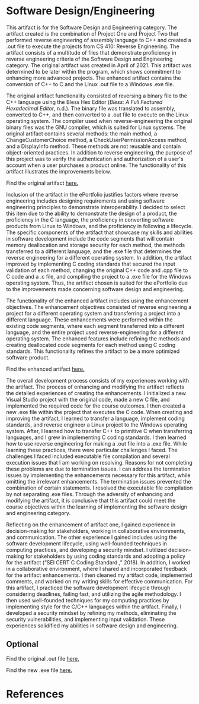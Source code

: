 # Software Design/Engineering

This artifact is for the Software Design and Engineering category. The artifact created is the combination of Project One and Project Two that performed reverse engineering of assembly language to C++ and created a .out file to execute the projects from CS 410: Reverse Engineering. The artifact consists of a multitude of files that demonstrate proficiency in reverse engineering criteria of the Software Design and Engineering category. The original artifact was created in April of 2021. This artifact was determined to be later within the program, which shows commitment to enhancing more advanced projects. The enhanced artifact contains the conversion of C++ to C and the Linux .out file to a Windows .exe file. 

The original artifact functionality consisted of reversing a binary file to the C++ language using the Bless Hex Editor (*Bless: A Full Featured Hexadecimal Editor*, n.d.). The binary file was translated to assembly, converted to C++, and then converted to a .out file to execute on the Linux operating system. The compiler used when reverse-engineering the original binary files was the GNU compiler, which is suited for Linux systems. The original artifact contains several methods: the main method, a ChangeCustomerChoice method, a CheckUserPermissionAccess method, and a DisplayInfo method. These methods are not reusable and contain object-oriented practices. In addition to reverse engineering, the purpose of this project was to verify the authentication and authorization of a user's account when a user purchases a product online. The functionality of this artifact illustrates the improvements below.


Find the original artifact [here.](https://github.com/GalarianRapidash2345/Enhancement-One/blob/main/OriginalCS410ReverseEngineering.cpp)


Inclusion of the artifact in the ePortfolio justifies factors where reverse engineering includes designing requirements and using software engineering principles to demonstrate interoperability. I decided to select this item due to the ability to demonstrate the design of a product, the proficiency in the C language, the proficiency in converting software products from Linux to Windows, and the proficiency in following a lifecycle. The specific components of the artifact that showcase my skills and abilities in software development include the code segments that will contain memory deallocation and storage security for each method, the methods transferred to a different language, and the .exe file that determines the reverse engineering for a different operating system. In addition, the artifact improved by implementing C coding standards that secured the input validation of each method, changing the original C++ code and .cpp file to C code and a .c file, and compiling the project to a .exe file for the Windows operating system. Thus, the artifact chosen is suited for the ePortfolio due to the improvements made concerning software design and engineering.


The functionality of the enhanced artifact includes using the enhancement objectives. The enhancement objectives consisted of reverse engineering a project for a different operating system and transferring a project into a different language. These enhancements were performed within the existing code segments, where each segment transferred into a different language, and the entire project used reverse-engineering for a different operating system. The enhanced features include refining the methods and creating deallocated code segments for each method using C coding standards. This functionality refines the artifact to be a more optimized software product.


Find the enhanced artifact [here.](https://github.com/GalarianRapidash2345/Enhancement-One/blob/main/NewReverseEngineering.c)


The overall development process consists of my experiences working with the artifact. The process of enhancing and modifying the artifact reflects the detailed experiences of creating the enhancements. I initialized a new Visual Studio project with the original code, made a new C file, and implemented the required code for the course outcomes. I then created a new .exe file within the project that executes the C code. When creating and improving the artifact, I learned to transfer a language, implement coding standards, and reverse engineer a Linux project to the Windows operating system. After, I learned how to transfer C++ to primitive C when transferring languages, and I grew in implementing C coding standards. I then learned how to use reverse engineering for making a .out file into a .exe file. While learning these practices, there were particular challenges I faced. The challenges I faced included executable file compilation and several execution issues that I am working on resolving. Reasons for not completing these problems are due to termination issues. I can address the termination issues by implementing the enhancements necessary for this artifact, while omitting the irrelevant enhancements. The termination issues prevented the combination of certain statements. I resolved the executable file compilation by not separating .exe files. Through the adversity of enhancing and modifying the artifact, it is conclusive that this artifact could meet the course objectives within the learning of implementing the software design and engineering category.

Reflecting on the enhancement of artifact one, I gained experience in decision-making for stakeholders, working in collaborative environments, and communication. The other experience I gained includes using the software development lifecycle, using well-founded techniques in computing practices, and developing a security mindset. I utilized decision-making for stakeholders by using coding standards and adopting a policy for the artifact (“SEI CERT C Coding Standard.,” 2018). In addition, I worked in a collaborative environment, where I shared and incorporated feedback for the artifact enhancements. I then cleaned my artifact code, implemented comments, and worked on my writing skills for effective communication. For this artifact, I practiced the software development lifecycle through considering deadlines, failing fast, and utilizing the agile methodology. I then used well-founded techniques for my computing practices by implementing style for the C/C++ languages within the artifact. Finally, I developed a security mindset by refining my methods, eliminating the security vulnerabilities, and implementing input validation. These experiences solidified my abilities in software design and engineering.


## Optional

Find the original .out file [here.](https://github.com/GalarianRapidash2345/Enhancement-One/blob/main/Project2%20(1).out)

Find the new .exe file [here.](https://github.com/GalarianRapidash2345/Enhancement-One/blob/main/CS%20410%20Reverse%20Engineering%20Enhancement%201.exe)


# References
